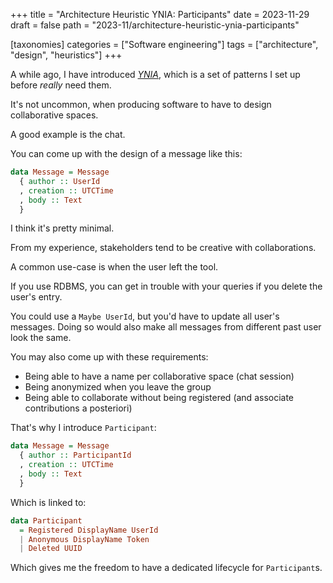 +++
title = "Architecture Heuristic YNIA: Participants"
date = 2023-11-29
draft = false
path = "2023-11/architecture-heuristic-ynia-participants"

[taxonomies]
categories = ["Software engineering"]
tags = ["architecture", "design", "heuristics"]
+++

A while ago, I have introduced [_YNIA_](@/2023-10-18_architecture-heuristic-ynia-queues.md),
which is a set of patterns I set up before _really_ need them.

It's not uncommon, when producing software to have to design collaborative spaces.

A good example is the chat.

You can come up with the design of a message like this:

```haskell
data Message = Message
  { author :: UserId
  , creation :: UTCTime
  , body :: Text
  }
```

I think it's pretty minimal.

From my experience, stakeholders tend to be creative with collaborations.

A common use-case is when the user left the tool.

If you use RDBMS, you can get in trouble with your queries if you delete the
user's entry.

You could use a `Maybe UserId`, but you'd have to update all user's messages.
Doing so would also make all messages from different past user look the same.

You may also come up with these requirements:

* Being able to have a name per collaborative space (chat session)
* Being anonymized when you leave the group
* Being able to collaborate without being registered (and associate contributions a posteriori)

That's why I introduce `Participant`:

```haskell
data Message = Message
  { author :: ParticipantId
  , creation :: UTCTime
  , body :: Text
  }
```

Which is linked to:

```haskell
data Participant
  = Registered DisplayName UserId
  | Anonymous DisplayName Token
  | Deleted UUID
```

Which gives me the freedom to have a dedicated lifecycle for `Participant`s.
